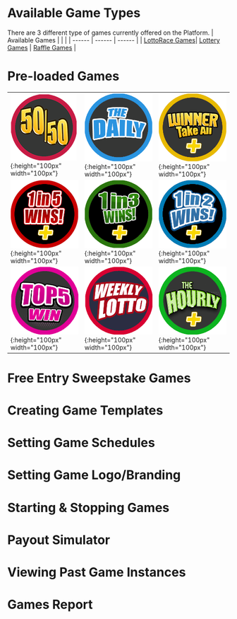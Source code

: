 <!-- TITLE: Games -->
<!-- SUBTITLE: A quick summary of Games -->

# Available Game Types

There are 3 different type of games currently offered on the Platform.
| Available Games | | |
| ------ | ------ | ------ | 
| [LottoRace Games](/administration/games/lottorace "Managing your Lottery & Raffle Games")|  [Lottery Games](/administration/games/lottery  "Managing your Lottery Games") | [Raffle Games](/administration/games/raffle "Managing your Raffle Games ") |





# Pre-loaded Games

| |||
| ------ | ------ | ------ | 
| ![50 50 Small](/uploads/50-50-small.png "50 50 Small"){:height="100px" width="100px"} | ![The Daily](/uploads/the-daily.png "The Daily"){:height="100px" width="100px"} | ![Winner Take All Plus](/uploads/winner-take-all-plus.png "Winner Take All Plus"){:height="100px" width="100px"} |
| ![1 In 5 Winsplus](/uploads/1-in-5-winsplus.png "1 In 5 Winsplus"){:height="100px" width="100px"}  | ![1 In 3 Winsplus](/uploads/1-in-3-winsplus.png "1 In 3 Winsplus"){:height="100px" width="100px"} |  ![1 In 2 Wins Plus](/uploads/1-in-2-wins-plus.png "1 In 2 Wins Plus"){:height="100px" width="100px"}  |    
| ![Top 5 Win](/uploads/top-5-win.png "Top 5 Win"){:height="100px" width="100px"}  |  ![Weekly Lotto](/uploads/weekly-lotto.png "Weekly Lotto"){:height="100px" width="100px"}   | ![The Hourly Plus](/uploads/the-hourly-plus.png "The Hourly Plus"){:height="100px" width="100px"}
# Free Entry Sweepstake Games
# Creating Game Templates
# Setting Game Schedules
# Setting Game Logo/Branding
# Starting & Stopping Games
# Payout Simulator
# Viewing Past Game Instances
# Games Report





